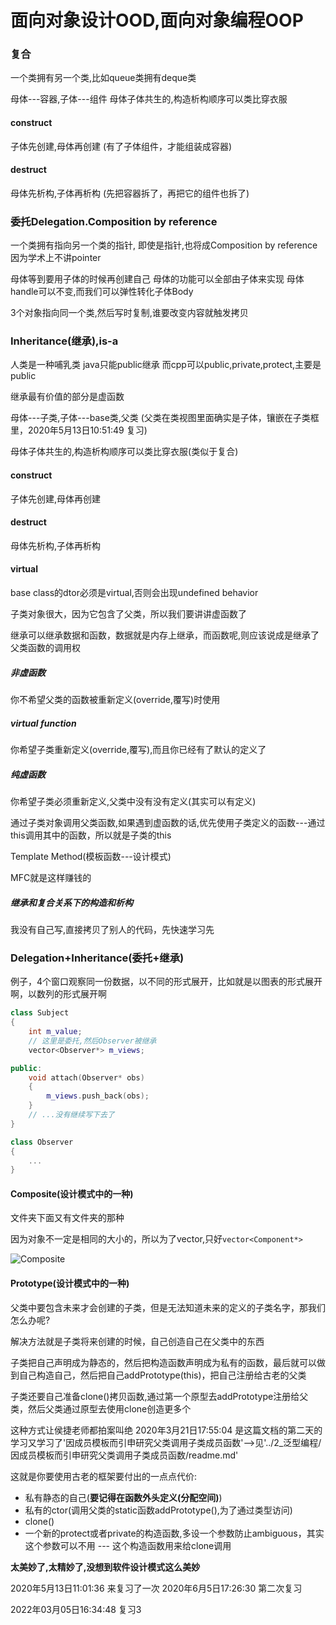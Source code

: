 # 面向对象设计OOD,面向对象编程OOP


### 复合
一个类拥有另一个类,比如queue类拥有deque类

母体---容器,子体---组件
母体子体共生的,构造析构顺序可以类比穿衣服
#### construct
子体先创建,母体再创建
(有了子体组件，才能组装成容器)

#### destruct
母体先析构,子体再析构
(先把容器拆了，再把它的组件也拆了)

### 委托Delegation.Composition by reference
一个类拥有指向另一个类的指针,
即使是指针,也将成Composition by reference
因为学术上不讲pointer

母体等到要用子体的时候再创建自己
母体的功能可以全部由子体来实现
母体handle可以不变,而我们可以弹性转化子体Body


3个对象指向同一个类,然后写时复制,谁要改变内容就触发拷贝


### Inheritance(继承),is-a
人类是一种哺乳类
java只能public继承
而cpp可以public,private,protect,主要是public

继承最有价值的部分是虚函数

母体---子类,子体---base类,父类
(父类在类视图里面确实是子体，镶嵌在子类框里，2020年5月13日10:51:49 复习)

母体子体共生的,构造析构顺序可以类比穿衣服(类似于复合)
#### construct
子体先创建,母体再创建

#### destruct
母体先析构,子体再析构


#### virtual
base class的dtor必须是virtual,否则会出现undefined behavior

子类对象很大，因为它包含了父类，所以我们要讲讲虚函数了

继承可以继承数据和函数，数据就是内存上继承，而函数呢,则应该说成是继承了父类函数的调用权

##### 非虚函数
你不希望父类的函数被重新定义(override,覆写)时使用

##### virtual function
你希望子类重新定义(override,覆写),而且你已经有了默认的定义了

##### 纯虚函数
你希望子类必须重新定义,父类中没有没有定义(其实可以有定义)



通过子类对象调用父类函数,如果遇到虚函数的话,优先使用子类定义的函数---通过this调用其中的函数，所以就是子类的this

Template Method(模板函数---设计模式)

MFC就是这样赚钱的

##### 继承和复合关系下的构造和析构
我没有自己写,直接拷贝了别人的代码，先快速学习先


### Delegation+Inheritance(委托+继承)
例子，4个窗口观察同一份数据，以不同的形式展开，比如就是以图表的形式展开啊，以数列的形式展开啊

```cpp
class Subject
{
    int m_value;
    // 这里是委托,然后Observer被继承
    vector<Observer*> m_views;

public:
    void attach(Observer* obs)
    {
        m_views.push_back(obs);
    }
    // ...没有继续写下去了
}

class Observer
{
    ...
}
```

#### Composite(设计模式中的一种)
文件夹下面又有文件夹的那种

因为对象不一定是相同的大小的，所以为了vector,只好`vector<Component*>`

![Composite](https://img-blog.csdnimg.cn/20200320193609168.png?x-oss-process=image/watermark,type_ZmFuZ3poZW5naGVpdGk,shadow_10,text_aHR0cHM6Ly9ibG9nLmNzZG4ubmV0L25ldmVfZ2l2ZV91cF9kYW4=,size_16,color_FFFFFF,t_70)

#### Prototype(设计模式中的一种)
父类中要包含未来才会创建的子类，但是无法知道未来的定义的子类名字，那我们怎么办呢?

解决方法就是子类将来创建的时候，自己创造自己在父类中的东西

子类把自己声明成为静态的，然后把构造函数声明成为私有的函数，最后就可以做到自己构造自己，然后把自己addPrototype(this)，把自己注册给古老的父类

子类还要自己准备clone()拷贝函数,通过第一个原型去addPrototype注册给父类，然后父类通过原型去使用clone创造更多个

这种方式让侯捷老师都拍案叫绝
2020年3月21日17:55:04 是这篇文档的第二天的学习又学习了'因成员模板而引申研究父类调用子类成员函数'-->见'../2_泛型编程/因成员模板而引申研究父类调用子类成员函数/readme.md'

这就是你要使用古老的框架要付出的一点点代价:
- 私有静态的自己(**要记得在函数外头定义(分配空间)**)
- 私有的ctor(调用父类的static函数addPrototype(),为了通过类型访问)
- clone()
- 一个新的protect或者private的构造函数,多设一个参数防止ambiguous，其实这个参数可以不用 --- 这个构造函数用来给clone调用



**太美妙了,太精妙了,没想到软件设计模式这么美妙**



2020年5月13日11:01:36 来复习了一次
2020年6月5日17:26:30 第二次复习

2022年03月05日16:34:48 复习3